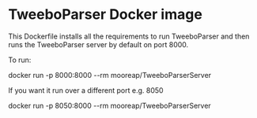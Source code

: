 # TweeboParser Docker image

This Dockerfile installs all the requirements to run TweeboParser and then runs the TweeboParser server by default on port 8000.

To run:

docker run -p 8000:8000 --rm mooreap/TweeboParserServer

If you want it run over a different port e.g. 8050

docker run -p 8050:8000 --rm mooreap/TweeboParserServer
